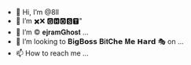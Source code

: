 - 👋 Hi, I’m @8ll
- 👀 I’m ✖️❌ 🅶🅷🅾🆂🆃" 
- 🌱 I’m © 𝐞𝐣𝐫𝐚𝐦𝐆𝐡𝐨𝐬𝐭  ...
- 💞️ I’m looking to 𝐁𝐢𝗴𝐁𝗼𝘀𝘀 𝐁𝐢𝐭𝐂𝗵𝗲 𝐌𝗲 𝗛𝗮𝗿𝗱 🎭 on ...
- 📫 How to reach me ...

<!---
8ll/8ll is a ✨ special ✨ repository because its `README.md` (this file) appears on your GitHub profile.
You can click the Preview link to take a look at your changes.
--->
